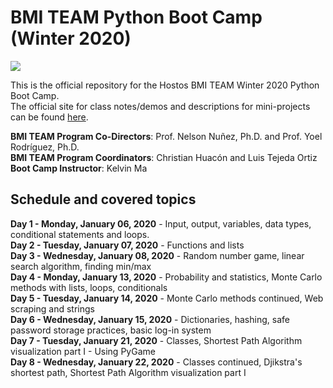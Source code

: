 # BMI TEAM Python Boot Camp (Winter 2020)
![](https://www.bytelion.com/wp-content/uploads/2015/12/python-banner.png)

This is the official repository for the Hostos BMI TEAM Winter 2020 Python Boot Camp.  
The official site for class notes/demos and descriptions for mini-projects can be found [here](https://kalebinn.github.io/Python-Bootcamp.html).
  
**BMI TEAM Program Co-Directors**: Prof. Nelson Nuñez, Ph.D. and Prof. Yoel Rodríguez, Ph.D.  
**BMI TEAM Program Coordinators**: Christian Huacón and Luis Tejeda Ortiz  
**Boot Camp Instructor**: Kelvin Ma  

## Schedule and covered topics  
**Day 1 - Monday, January 06, 2020** - Input, output, variables, data types, conditional statements and loops.   
**Day 2 - Tuesday, January 07, 2020** - Functions and lists  
**Day 3 - Wednesday, January 08, 2020** - Random number game, linear search algorithm, finding min/max  
**Day 4 - Monday, January 13, 2020** - Probability and statistics, Monte Carlo methods with lists, loops, conditionals  
**Day 5 - Tuesday, January 14, 2020** - Monte Carlo methods continued, Web scraping and strings   
**Day 6 - Wednesday, January 15, 2020** - Dictionaries, hashing, safe password storage practices, basic log-in system    
**Day 7 - Tuesday, January 21, 2020** - Classes, Shortest Path Algorithm visualization part I - Using PyGame    
**Day 8 - Wednesday, January 22, 2020** - Classes continued, Djikstra's shortest path, Shortest Path Algorithm visualization part I  



